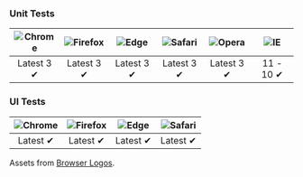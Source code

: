 ### Unit Tests
| ![Chrome][] | ![Firefox][] | ![Edge][] | ![Safari][] | ![Opera][] | ![IE][]   |
|:-----------:|:------------:|:---------:|:-----------:|:----------:|:---------:|
| Latest 3 ✔   | Latest 3 ✔    | Latest 3 ✔ | Latest 3 ✔   | Latest 3 ✔  | 11 - 10 ✔ |

### UI Tests
| ![Chrome][] | ![Firefox][] | ![Edge][] | ![Safari][] |
|:-----------:|:------------:|:---------:|:-----------:|
| Latest ✔   | Latest ✔    | Latest ✔ | Latest ✔   |

Assets from [Browser Logos][].

[browser logos]: https://github.com/alrra/browser-logos
[chrome]: https://raw.githubusercontent.com/alrra/browser-logos/master/src/chrome/chrome_48x48.png
[edge]: https://raw.githubusercontent.com/alrra/browser-logos/master/src/edge/edge_48x48.png
[firefox]: https://raw.githubusercontent.com/alrra/browser-logos/master/src/firefox/firefox_48x48.png
[ie]: https://raw.githubusercontent.com/alrra/browser-logos/master/src/archive/internet-explorer-tile_10-11/internet-explorer-tile_10-11_48x48.png
[opera]: https://raw.githubusercontent.com/alrra/browser-logos/master/src/opera/opera_48x48.png
[safari]: https://raw.githubusercontent.com/alrra/browser-logos/master/src/safari/safari_48x48.png
